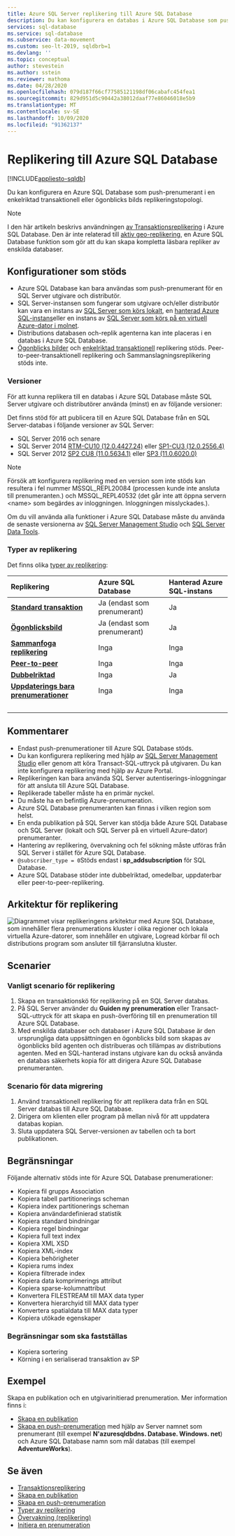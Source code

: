 ```yaml
---
title: Azure SQL Server replikering till Azure SQL Database
description: Du kan konfigurera en databas i Azure SQL Database som push-prenumerant i en enkelriktad transaktionell eller ögonblicks bilds replikeringstopologi.
services: sql-database
ms.service: sql-database
ms.subservice: data-movement
ms.custom: seo-lt-2019, sqldbrb=1
ms.devlang: ''
ms.topic: conceptual
author: stevestein
ms.author: sstein
ms.reviewer: mathoma
ms.date: 04/28/2020
ms.openlocfilehash: 079d187f66cf77585121198df06cabafc454fea1
ms.sourcegitcommit: 829d951d5c90442a38012daaf77e86046018e5b9
ms.translationtype: MT
ms.contentlocale: sv-SE
ms.lasthandoff: 10/09/2020
ms.locfileid: "91362137"
---
```

# <a name="replication-to-azure-sql-database"></a>Replikering till Azure SQL Database
[!INCLUDE[appliesto-sqldb](../includes/appliesto-sqldb.md)]

Du kan konfigurera en Azure SQL Database som push-prenumerant i en enkelriktad transaktionell eller ögonblicks bilds replikeringstopologi.

> [!NOTE]
> I den här artikeln beskrivs användningen [av Transaktionsreplikering](https://docs.microsoft.com/sql/relational-databases/replication/transactional/transactional-replication) i Azure SQL Database. Den är inte relaterad till [aktiv geo-replikering](https://docs.microsoft.com/azure/sql-database/sql-database-active-geo-replication), en Azure SQL Database funktion som gör att du kan skapa kompletta läsbara repliker av enskilda databaser.

## <a name="supported-configurations"></a>Konfigurationer som stöds
  
- Azure SQL Database kan bara användas som push-prenumerant för en SQL Server utgivare och distributör.  
- SQL Server-instansen som fungerar som utgivare och/eller distributör kan vara en instans av [SQL Server som körs lokalt](https://www.microsoft.com/sql-server/sql-server-downloads), en [hanterad Azure SQL-instans](../managed-instance/instance-create-quickstart.md)eller en instans av [SQL Server som körs på en virtuell Azure-dator i molnet](../virtual-machines/windows/sql-vm-create-portal-quickstart.md). 
- Distributions databasen och-replik agenterna kan inte placeras i en databas i Azure SQL Database.  
- [Ögonblicks bilder](/sql/relational-databases/replication/snapshot-replication) och [enkelriktad transaktionell](/sql/relational-databases/replication/transactional/transactional-replication) replikering stöds. Peer-to-peer-transaktionell replikering och Sammanslagningsreplikering stöds inte.

### <a name="versions"></a>Versioner  

För att kunna replikera till en databas i Azure SQL Database måste SQL Server utgivare och distributörer använda (minst) en av följande versioner:

Det finns stöd för att publicera till en Azure SQL Database från en SQL Server-databas i följande versioner av SQL Server:

- SQL Server 2016 och senare
- SQL Server 2014 [RTM-CU10 (12.0.4427.24)](https://support.microsoft.com/help/3094220/cumulative-update-10-for-sql-server-2014) eller [SP1-CU3 (12.0.2556.4)](https://support.microsoft.com/help/3094221/cumulative-update-3-for-sql-server-2014-service-pack-1)
- SQL Server 2012 [SP2 CU8 (11.0.5634.1)](https://support.microsoft.com/help/3082561/cumulative-update-8-for-sql-server-2012-sp2) eller [SP3 (11.0.6020.0)](https://www.microsoft.com/download/details.aspx?id=49996)

> [!NOTE]
> Försök att konfigurera replikering med en version som inte stöds kan resultera i fel nummer MSSQL_REPL20084 (processen kunde inte ansluta till prenumeranten.) och MSSQL_REPL40532 (det går inte att öppna servern \<name> som begärdes av inloggningen. Inloggningen misslyckades.).  

Om du vill använda alla funktioner i Azure SQL Database måste du använda de senaste versionerna av [SQL Server Management Studio](/sql/ssms/download-sql-server-management-studio-ssms) och [SQL Server Data Tools](/sql/ssdt/download-sql-server-data-tools-ssdt).  

### <a name="types-of-replication"></a>Typer av replikering

Det finns olika [typer av replikering](https://docs.microsoft.com/sql/relational-databases/replication/types-of-replication):

| Replikering | Azure SQL Database | Hanterad Azure SQL-instans |
| :----| :------------- | :--------------- |
| [**Standard transaktion**](https://docs.microsoft.com/sql/relational-databases/replication/transactional/transactional-replication) | Ja (endast som prenumerant) | Ja | 
| [**Ögonblicksbild**](https://docs.microsoft.com/sql/relational-databases/replication/snapshot-replication) | Ja (endast som prenumerant) | Ja|
| [**Sammanfoga replikering**](https://docs.microsoft.com/sql/relational-databases/replication/merge/merge-replication) | Inga | Inga|
| [**Peer-to-peer**](https://docs.microsoft.com/sql/relational-databases/replication/transactional/peer-to-peer-transactional-replication) | Inga | Inga|
| [**Dubbelriktad**](https://docs.microsoft.com/sql/relational-databases/replication/transactional/bidirectional-transactional-replication) | Inga | Ja|
| [**Uppdaterings bara prenumerationer**](https://docs.microsoft.com/sql/relational-databases/replication/transactional/updatable-subscriptions-for-transactional-replication) | Inga | Inga|
| &nbsp; | &nbsp; | &nbsp; |

  
## <a name="remarks"></a>Kommentarer

- Endast push-prenumerationer till Azure SQL Database stöds.  
- Du kan konfigurera replikering med hjälp av [SQL Server Management Studio](/sql/ssms/download-sql-server-management-studio-ssms) eller genom att köra Transact-SQL-uttryck på utgivaren. Du kan inte konfigurera replikering med hjälp av Azure Portal.  
- Replikeringen kan bara använda SQL Server autentiserings-inloggningar för att ansluta till Azure SQL Database.
- Replikerade tabeller måste ha en primär nyckel.  
- Du måste ha en befintlig Azure-prenumeration.  
- Azure SQL Database prenumeranten kan finnas i vilken region som helst.  
- En enda publikation på SQL Server kan stödja både Azure SQL Database och SQL Server (lokalt och SQL Server på en virtuell Azure-dator) prenumeranter.  
- Hantering av replikering, övervakning och fel sökning måste utföras från SQL Server i stället för Azure SQL Database.  
- `@subscriber_type = 0`Stöds endast i **sp_addsubscription** för SQL Database.  
- Azure SQL Database stöder inte dubbelriktad, omedelbar, uppdaterbar eller peer-to-peer-replikering.

## <a name="replication-architecture"></a>Arkitektur för replikering  

![Diagrammet visar replikeringens arkitektur med Azure SQL Database, som innehåller flera prenumerations kluster i olika regioner och lokala virtuella Azure-datorer, som innehåller en utgivare, Logread körbar fil och distributions program som ansluter till fjärranslutna kluster.](./media/replication-to-sql-database/replication-to-sql-database.png)  

## <a name="scenarios"></a>Scenarier  

### <a name="typical-replication-scenario"></a>Vanligt scenario för replikering  

1. Skapa en transaktionskö för replikering på en SQL Server databas.  
2. På SQL Server använder du **Guiden ny prenumeration** eller Transact-SQL-uttryck för att skapa en push-överföring till en prenumeration till Azure SQL Database.  
3. Med enskilda databaser och databaser i Azure SQL Database är den ursprungliga data uppsättningen en ögonblicks bild som skapas av ögonblicks bild agenten och distribueras och tillämpas av distributions agenten. Med en SQL-hanterad instans utgivare kan du också använda en databas säkerhets kopia för att dirigera Azure SQL Database prenumeranten.

### <a name="data-migration-scenario"></a>Scenario för data migrering  

1. Använd transaktionell replikering för att replikera data från en SQL Server databas till Azure SQL Database.  
2. Dirigera om klienten eller program på mellan nivå för att uppdatera databas kopian.  
3. Sluta uppdatera SQL Server-versionen av tabellen och ta bort publikationen.  

## <a name="limitations"></a>Begränsningar

Följande alternativ stöds inte för Azure SQL Database prenumerationer:

- Kopiera fil grupps Association  
- Kopiera tabell partitionerings scheman  
- Kopiera index partitionerings scheman  
- Kopiera användardefinierad statistik  
- Kopiera standard bindningar  
- Kopiera regel bindningar  
- Kopiera full text index  
- Kopiera XML XSD  
- Kopiera XML-index  
- Kopiera behörigheter  
- Kopiera rums index  
- Kopiera filtrerade index  
- Kopiera data komprimerings attribut  
- Kopiera sparse-kolumnattribut  
- Konvertera FILESTREAM till MAX data typer  
- Konvertera hierarchyid till MAX data typer  
- Konvertera spatialdata till MAX data typer  
- Kopiera utökade egenskaper  

### <a name="limitations-to-be-determined"></a>Begränsningar som ska fastställas

- Kopiera sortering  
- Körning i en serialiserad transaktion av SP  

## <a name="examples"></a>Exempel

Skapa en publikation och en utgivarinitierad prenumeration. Mer information finns i:
  
- [Skapa en publikation](https://docs.microsoft.com/sql/relational-databases/replication/publish/create-a-publication)
- [Skapa en push-prenumeration](https://docs.microsoft.com/sql/relational-databases/replication/create-a-push-subscription/) med hjälp av Server namnet som prenumerant (till exempel **N'azuresqldbdns. Database. Windows. net**) och Azure SQL Database namn som mål databas (till exempel **AdventureWorks**).  

## <a name="see-also"></a>Se även  

- [Transaktionsreplikering](../managed-instance/replication-transactional-overview.md)
- [Skapa en publikation](https://docs.microsoft.com/sql/relational-databases/replication/publish/create-a-publication)
- [Skapa en push-prenumeration](https://docs.microsoft.com/sql/relational-databases/replication/create-a-push-subscription/)
- [Typer av replikering](https://docs.microsoft.com/sql/relational-databases/replication/types-of-replication)
- [Övervakning (replikering)](https://docs.microsoft.com/sql/relational-databases/replication/monitor/monitoring-replication)
- [Initiera en prenumeration](https://docs.microsoft.com/sql/relational-databases/replication/initialize-a-subscription)  
